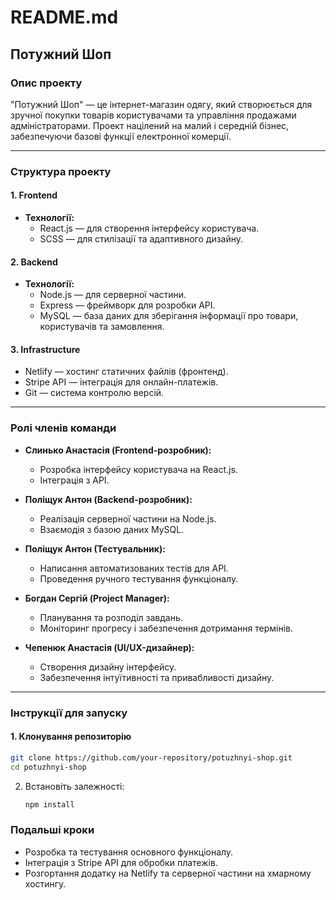 # README.md

## Потужний Шоп

### Опис проекту
"Потужний Шоп" — це інтернет-магазин одягу, який створюється для зручної покупки товарів користувачами та управління продажами адміністраторами. Проект націлений на малий і середній бізнес, забезпечуючи базові функції електронної комерції.

---

### Структура проекту

#### 1. **Frontend**
   - **Технології:**
     - React.js — для створення інтерфейсу користувача.
     - SCSS — для стилізації та адаптивного дизайну.

#### 2. **Backend**
   - **Технології:**
     - Node.js — для серверної частини.
     - Express — фреймворк для розробки API.
     - MySQL — база даних для зберігання інформації про товари, користувачів та замовлення.

#### 3. **Infrastructure**
   - Netlify — хостинг статичних файлів (фронтенд).
   - Stripe API — інтеграція для онлайн-платежів.
   - Git — система контролю версій.

---

### Ролі членів команди

- **Слинько Анастасія (Frontend-розробник):**
  - Розробка інтерфейсу користувача на React.js.
  - Інтеграція з API.

- **Поліщук Антон (Backend-розробник):**
  - Реалізація серверної частини на Node.js.
  - Взаємодія з базою даних MySQL.

- **Поліщук Антон (Тестувальник):**
  - Написання автоматизованих тестів для API.
  - Проведення ручного тестування функціоналу.

- **Богдан Сергій (Project Manager):**
  - Планування та розподіл завдань.
  - Моніторинг прогресу і забезпечення дотримання термінів.

- **Чепенюк Анастасія (UI/UX-дизайнер):**
  - Створення дизайну інтерфейсу.
  - Забезпечення інтуїтивності та привабливості дизайну.

---

### Інструкції для запуску

#### 1. Клонування репозиторію
```bash
git clone https://github.com/your-repository/potuzhnyi-shop.git
cd potuzhnyi-shop
```

2. Встановіть залежності:
   ```bash
   npm install
   ```


### Подальші кроки
- Розробка та тестування основного функціоналу.
- Інтеграція з Stripe API для обробки платежів.
- Розгортання додатку на Netlify та серверної частини на хмарному хостингу.
